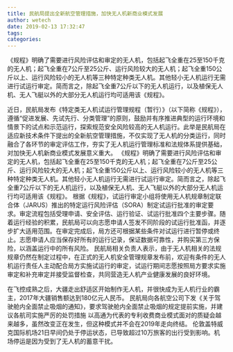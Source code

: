 ```yaml
---
title: 民航局提出全新航空管理措施，加快无人机新商业模式发展
author: wetech
date: 2019-02-13 17:32:47
tags: 
categories: 
---
```

《规程》明确了需要进行风险评估和审定的无人机，包括起飞全重在25至150千克的无人机；起飞全重在7公斤至25公斤、运行风险较大的无人机；起飞全重150公斤以上、运行风险较小的无人机等三种特定种类无人机。其他轻小无人机运行无需进行试运行审定。简而言之，除起飞全重7公斤以下的无人机运行，以及植保无人机、无人飞艇以外的大部分无人机运行均可适用该《规程》。
<!-- more -->
近日，民航局发布《特定类无人机试运行管理规程（暂行）》（以下简称《规程》），遵循“促进发展、先试先行、分类管理”的原则，鼓励并有序推进典型的运行环境和情景下的试点和示范运行，探索规范安全风险较高的无人机运行。此举是民航局在适应新技术条件下提出的全新航空管理措施，不仅实现了无人机的分类运行，同时融合了各环节的审定评估工作，夯实了无人机运行管理标准和法规体系提供基础，对加快无人机新商业模式发展意义重大。
《规程》明确了需要进行风险评估和审定的无人机，包括起飞全重在25至150千克的无人机；起飞全重在7公斤至25公斤、运行风险较大的无人机；起飞全重150公斤以上、运行风险较小的无人机等三种特定种类无人机。其他轻小无人机运行无需进行试运行审定。简而言之，除起飞全重7公斤以下的无人机运行，以及植保无人机、无人飞艇以外的大部分无人机运行均可适用该《规程》。
根据《规程》，试运行审定小组将使用无人机规章制定联合体（JARUS）推出的特定运行风险评估（SORA）制定试运行批准的审定要求。审定流程包括受理申请、安全评估、运行验证、试运行批准四个主要步骤。随着运行经验的积累，民航局可以向志愿申请人签发不同阶段的试运行批准函，并逐步扩大适用范围。在审定完成后，局方还可根据某些条件对试运行进行暂停或终止。志愿申请人应当保存好所有的运行记录，保证数据可靠性，并购买第三方保险，以涵盖运行中的所有风险。
民航局相关负责人表示，由于无人机相关的法规规章仍然在制定过程中，在正式的无人机安全管理规章发布前，欢迎有条件的无人机运行责任人主动配合局方实施试运行的审定，试运行期间志愿按照局方要求实施审定和补充审定并接受监督检查，共同营造无人机产业健康发展的良好环境。
 
 
在飞控成熟之后，大疆走出舒适区开始制作无人机，并很快成为无人机行业的霸主，2017年大疆销售额达到180亿元人民币。
民航局向各航空公司下发《关于驾驶舱内全面禁止吸烟的通知》，要求驾驶舱内全面禁止吸烟的规定提前实施，并建议各航司实施严厉的处罚措施
以高通为代表的专利收费商业模式面对的质疑会越来越多，虽然改变正在发生，但这种模式并不会在2019年走向终结。
伦敦盖特威克国际机场21日早间仍处于停运状态，已导致超过10万旅客的出行受到影响。机场停运是因为受到了无人机的蓄意干扰。
